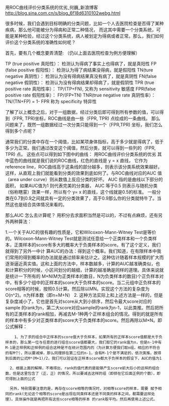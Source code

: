 用ROC曲线评价分类系统的优劣_何巍_新浪博客 http://blog.sina.com.cn/s/blog_6f18d6310102webg.html

很多时候，我们会遇到目标明确的分类问题，比如一个人去医院检查是否得了某种疾病，那么他可能被分为得病和正常二种情况， 而这其中需要一个分类系统，可能是某种检验，经过这个分类系统，病人被划定为得病或者正常。那么，我们如何评价这个分类系统的准确性如何呢？

首先，要有几个概念要弄清楚: （仍以上面去医院检查为例方便理解）

TP (true positive 真阳性）： 检测认为得病了事实上也得病了，就是真阳性
FP (false positive 假阳性）： 检测认为得了病结果没得病，就是假阳性
TN(ture negative 真阴性）： 检测认为没有得病结果真没有病了，就是真阴性
FN(false negative 假阴性）： 检测认为没有得病结果却得病了，就是假阴性
TPR (true positive rate 真阳性率）： TP/(TP+FN), 又称为 sensitivity  敏感度
FPR(false positive rate 假阳性率）： FP/(FP+TN)
TNR(true negative rate 真阴性率）： TN/(TN+FP) = 1- FPR   称为 specificity 特异性

了解了以上概念之后，对于一组数据，经过分类后即可得到所有参数的值，可以得到（FPR, TPR)坐标，ROC曲线是由一些（FPR, TPR) 点绘成的一条曲线。 那么问题来了，既然一组数据经过一次分类只能得到一个（FPR,TPR) 坐标，我们怎么得到多个点呢？
 
通常我们的分类中存在一个阈值，比如某项身体指标，高于多少就是得病了，低于多少为正常。我们通过改变这个阈值，然后分类，就可以得到一些列的（FPR, TPR) 点。 这些点可以得到如下图中的曲线：
用ROC曲线评价分类系统的优劣
其中蓝色的曲线就是我们说的ROC曲线，红色的直线是 y = x 直线， 它作为reference line，ROC曲线高于这条线的部分越多，则表示该分类系统效果越好。这样，从直观上我们就能看到分类的效果到底如何了。与ROC曲线对应的AUC 值（area under curve）则从数值上反应分类的好坏。 AUC 指的是曲线以下部分的面积， 如果AUC值为1 则代表完美的分类器， AUC 等于0.5 则表示与随机分类（俗称瞎蒙）效果一样，所以有个 y= x 的直线，这个线就是0.5的标准。 一般分类在0.7到0.9之间就具有一定的分类效果了，高于0.9那么你的分类就特牛了。当然这也是结合具体情况来看的。

那么AUC 怎么去计算呢？ 用积分去求面积当然是可以的，不过有点麻烦，还有另外两种算法：

 1.一个关于AUC的很有趣的性质是，它和Wilcoxon-Mann-Witney Test是等价的。Wilcoxon-Mann-Witney Test就是测试任意给一个正类样本和一个负类样本，正类样本的score有多大的概率大于负类样本的score。有了这个定义，我们就得到了另外一中计 算AUC的办法：得到这个概率。我们知道，在有限样本中我们常用的得到概率的办法就是通过频率来估计之。这种估计随着样本规模的扩大而逐渐逼近真实值。这和上面的方法中，样本数越多，计算的AUC越准确类似，也和计算积分的时候，小区间划分的越细，计算的越准确是同样的道理。具体来说就是统计一下所有的 M×N(M为正类样本的数目，N为负类样本的数目)个正负样本对中，有多少个组中的正样本的score大于负样本的score。当二元组中正负样本的 score相等的时候，按照0.5计算。然后除以MN。实现这个方法的复杂度为O(n^2)。n为样本数（即n=M+N） 
2. 这种方法实际上和上述方法是一样的，但是复杂度减小了。它也是首先对score从大到小排序，然后令最大score对应的sample 的rank为n，第二大score对应sample的rank为n-1，以此类推。然后把所有的正类样本的rank相加，再减去M-1种两个正样本组合的情况。得到的就是所有的样本中有多少对正类样本的score大于负类样本的score。然后再除以M×N。即  
      公式解释：

        1、为了求的组合中正样本的score值大于负样本，如果所有的正样本score值都是大于负样本的，那么第一位与任意的进行组合score值都要大，我们取它的rank值为n，但是n-1中有M-1是正样例和正样例的组合这种是不在统计范围内的（为计算方便我们取n组，相应的不符合的有M个），所以要减掉，那么同理排在第二位的n-1，会有M-1个是不满足的，依次类推，故得到后面的公式M*(M+1)/2，我们可以验证在正样本score都大于负样本的假设下，AUC的值为1

      2、根据上面的解释，不难得出，rank的值代表的是能够产生score前大后小的这样的组合数，但是这里包含了（正，正）的情况，所以要减去这样的组（即排在它后面正例的个数），即可得到上面的公式

      另外，特别需要注意的是，再存在score相等的情况时，对相等score的样本，需要 赋予相同的rank(无论这个相等的score是出现在同类样本还是不同类的样本之间，都需要这样处理)。具体操作就是再把所有这些score相等的样本 的rank取平均。然后再使用上述公式。 